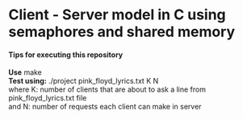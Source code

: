 # Client - Server model in C using semaphores and shared memory

#### Tips for executing this repository
**Use** make <br/>
**Test using:** ./project pink_floyd_lyrics.txt  K  N <br/>
where K: number of clients that are about to ask a line from pink_floyd_lyrics.txt file <br/>
and   N: number of requests each client can make in server <br/>


